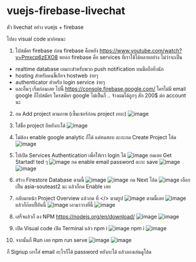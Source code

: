 # vuejs-firebase-livechat
ตัว livechat อย่าง vuejs + firebase 

ไปลง visual code มาก่อนนะ 

1. ไปสมัคร firebase ก่อน 
firebase คือหยัง 
https://www.youtube.com/watch?v=Pmxcp6zEXO8
หยอก
firebase คือ services ที่เราใช้ได้หลายอย่าง ไม่ว่าจะเป็น 
- realtime database เหมาะสำหรับพวก push notification บนมือถือยิ่งนัก
- hosting สำหรับคนขี้เกียจ hostweb ง่ายๆ 
- authenticator สำหรับ login service ง่ายๆ 
- และอื่นๆ 
เริ่มก่อนเลย ไปนี้ https://console.firebase.google.com/
ใครไม่มี email google ก็ไปสมัคร  ใครสมัคร google ไม่เป็นก็ .. จ้างผมได้ถูกๆ สัก 200$ ต่อ account นะ 


2. กด Add project ตามภาพ  (เซ็นเซอร์ก่อน project เยอะ)
![image](https://user-images.githubusercontent.com/71694878/131344248-bddb3c4d-18c2-480a-b38f-4fe8e0deb3d7.png)


3. ใส่ชื่อ project อีหยังกะได้ 
![image](https://user-images.githubusercontent.com/71694878/131344388-cb0187f2-d423-4d9a-b485-94d0c982ee0c.png)


4. ไม่ต้อง enable google analytic  ก็ได้ แค่ทดสอบ ละกะกด Create Project โล้ด
![image](https://user-images.githubusercontent.com/71694878/131344425-60cc6c71-ff88-46e0-96f7-7d35da97785e.png)


5. ไปเปิด Services Authentication เพื่อให้เรา login ได้ 
![image](https://user-images.githubusercontent.com/71694878/131344633-e523b4d8-8638-457a-a88b-bcc8ed28b402.png)
กดเลย Get Startad!  ted ๆ 
![image](https://user-images.githubusercontent.com/71694878/131344673-fb3859fe-87c6-492f-8a92-779764ef0f63.png)
กด enable email password ละกะ save
![image](https://user-images.githubusercontent.com/71694878/131344785-019fcb19-efd1-4010-8f51-8e266a90767e.png)
![image](https://user-images.githubusercontent.com/71694878/131344813-308030e4-7edb-4a08-8fc9-2dea2924574f.png)


6. สร้าง Firestore Database ตามนี้ 
![image](https://user-images.githubusercontent.com/71694878/131347004-f39a6f6a-303d-4a48-9177-9e9aceb1f13c.png)
![image](https://user-images.githubusercontent.com/71694878/131347032-63f37834-a6c0-40be-9833-ceefa35233c9.png)
กด Next โล้ด
![image](https://user-images.githubusercontent.com/71694878/131347067-3ac34469-a39d-4dea-b2a3-2dd1e6cdec10.png)
เลือกเป็น asia-souteast2 นะ  แล้วก็กด Enable เลย


7. กลับมาหน้า Project Overview แล้วกด ที่  </> ตามรูป
![image](https://user-images.githubusercontent.com/71694878/131344967-c6dd55d3-4c5e-4c9c-b061-907c6067f2d5.png)
ตามนี้เลย 
![image](https://user-images.githubusercontent.com/71694878/131345044-004a63e1-3b80-441c-97d1-86ffd7a0c8b7.png)
แล้วก็ก๊อบปี้อันนี้ 
![image](https://user-images.githubusercontent.com/71694878/131345120-64088438-d6a3-46c8-8091-a663e844c75f.png)
เอามาวางที่นี้ 
![image](https://user-images.githubusercontent.com/71694878/131345310-7334413f-aaaa-4b3a-b756-96243eaa83f8.png)


8. เสร็จแล้วก็ ลง NPM https://nodejs.org/en/download/
![image](https://user-images.githubusercontent.com/71694878/131345571-f0245894-f124-4040-9faf-0e0a05bf45fb.png)
![image](https://user-images.githubusercontent.com/71694878/131345633-d09a1e27-aba6-43f6-b54a-6897f81a9e6a.png)


9. เปิด Visual code เปิด Terminal แล้ว npm i
![image](https://user-images.githubusercontent.com/71694878/131345880-b003fbda-ccf6-4feb-9cf2-e2a4c05940ad.png)
npm i
![image](https://user-images.githubusercontent.com/71694878/131346611-5e08aa9f-a483-4365-88fe-db3df279f8f2.png)


10. จากนั้นก็ Run เลย 
npm run serve
![image](https://user-images.githubusercontent.com/71694878/131346248-30284cd6-ee85-4117-bffa-5d532a2d280c.png)
![image](https://user-images.githubusercontent.com/71694878/131346458-bbb7c79a-ac37-4714-b9ac-5092d62d90d6.png)


ก็ Signup เอาใส่ email อะไรก็ได้ password หยังกะได้ 
แล้วลองเล่นดูโล้ด 



